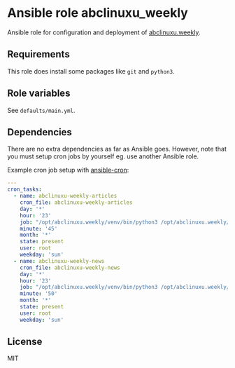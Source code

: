 # Ansible role abclinuxu_weekly

Ansible role for configuration and deployment of [abclinuxu.weekly].

## Requirements

This role does install some packages like `git` and `python3`.

## Role variables

See `defaults/main.yml`.

## Dependencies

There are no extra dependencies as far as Ansible goes. However, note that you
must setup cron jobs by yourself eg. use another Ansible role.

Example cron job setup with [ansible-cron]:


```yaml
---
cron_tasks:
  - name: abclinuxu-weekly-articles
    cron_file: abclinuxu-weekly-articles
    day: '*'
    hour: '23'
    job: "/opt/abclinuxu.weekly/venv/bin/python3 /opt/abclinuxu.weekly/src/abclinuxu_weekly.py -a --mail-from 'root@example.com' --mail-to 'user@example.com'"
    minute: '45'
    month: '*'
    state: present
    user: root
    weekday: 'sun'
  - name: abclinuxu-weekly-news
    cron_file: abclinuxu-weekly-news
    day: '*'
    hour: '23'
    job: "/opt/abclinuxu.weekly/venv/bin/python3 /opt/abclinuxu.weekly/src/abclinuxu_weekly.py -n --mail-from 'root@example.com' --mail-to 'user@example.com'"
    minute: '50'
    month: '*'
    state: present
    user: root
    weekday: 'sun'
```

## License

MIT

[abclinuxu.weekly]: https://github.com/zstyblik/abclinuxu.weekly
[ansible-cron]: https://github.com/weareinteractive/ansible-cron
